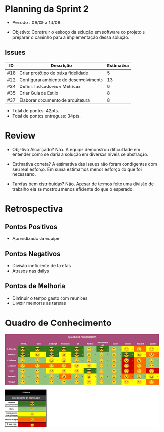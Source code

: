 # Planning da Sprint 2

- Período : 09/09 a 14/09

- Objetivo: Construir o esboço da solução em software do projeto e preparar o caminho para a implementação dessa solução.

## Issues

| ID  | Descrição                              | Estimativa |
| --- | -------------------------------------- | ---------- |
| #18 | Criar protótipo de baixa fidelidade    | 5          |
| #22 | Configurar ambiente de desenvolvimento | 13         |
| #24 | Definir Indicadores e Métricas         | 8          |
| #35 | Criar Guia de Estilo                   | 8          |
| #37 | Elaborar documento de arquitetura      | 8          |

- Total de pontos: 42pts.
- Total de pontos entregues: 34pts.

# Review

- Objetivo Alcançado? Não. A equipe demonstrou dificuldade em entender como se daria a solução em diversos niveis de abstração.

- Estimativa correta? A estimativa das issues não foram condigentes com seu real esforço. Em suma estimamos menos esforço do que foi necessário.

- Tarefas bem distribuidas? Não. Apesar de termos feito uma divisão de trabalho ela se mostrou menos eficiente do que o esperado.

# Retrospectiva

## Pontos Positivos

- Aprendizado da equipe

## Pontos Negativos

- Divisão ineficiente de tarefas
- Atrasos nas dailys

## Pontos de Melhoria

- Diminuir o tempo gasto com reunioes
- Dividir melhoras as tarefas

# Quadro de Conhecimento

![Quadro de Conhecimento](../img/gerenciamento/QuadroConhecimento/QuadroConhecimento2.png)
